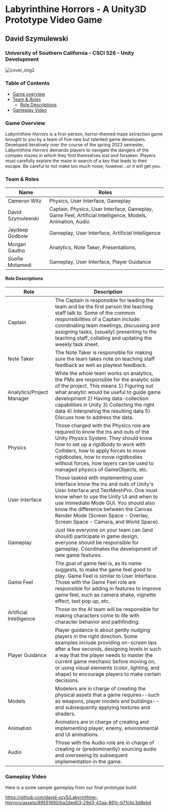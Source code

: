# Labyrinthine Horrors - A Unity3D Prototype Video Game
## David Szymulewski
### University of Southern California - CSCI 526 - Unity Development

![cover_img2](https://github.com/david-szy5/Labyrinthine-Horrors/assets/89551660/2791629d-3183-4305-bed4-8fe45171de4c)

### Table of Contents
- [Game overview](#overview)
- [Team & Roles](#team-roles)
  * [Role Descriptions](#role-desc)
- [Gameplay Video](#video)

### Game Overview
<a name="overview"/>

_Labyrinthine Horrors_ is a first-person, horror-themed maze extraction game brought to you by a team of five new but talented game developers. Developed iteratively over the course of the spring 2023 semester, _Labyrinthine Horrors_ demands players to navigate the dangers of the complex mazes in which they find themselves lost and forsaken. Players must carefully explore the maze in search of a key that leads to their escape. Be careful to not make too much noise, however...or _it_ will get you.

### Team & Roles
<a name="team-roles"/>

| Name | Roles |
| --- | --- |
| Cameron Witz | Physics, User Interface, Gameplay |
| David Szymulewski | Captain, Physics, User Interface, Gameplay, Game Feel, Artificial Intelligence, Models, Animation, Audio |
| Jaydeep Godbole | Gameplay, User Interface, Artificial Intelligence |
| Morgan Gautho | Analytics, Note Taker, Presentations,  |
| Soofie Motamedi | Gameplay, User Interface, Player Guidance |

#### Role Descriptions
<a name="role-desc"/>

| Role | Description |
| --- | --- |
| Captain | The Captain is responsible for leading the team and be the first person the teaching staff talk to. Some of the common responsibilities of a Captain include: coordinating team meetings, discussing and assigning tasks, (usually) presenting to the teaching staff, collating and updating the weekly task sheet. |
| Note Taker | The Note Taker is responsible for making sure the team takes note on teaching staff feedback as well as playtest feedback. |
| Analytics/Project Manager | While the whole team works on analytics, the PMs are responsible for the analytic side of the project. This means 1) Figuring out what analytic would be useful to guide game development 2) Having data-collection capabilities in Unity 3) Collecting the right data 4) Interpreting the resulting data 5) Discuss how to address the data. |
| Physics | Those charged with the Physics role are required to know the ins and outs of the Unity Physics System. They should know how to set up a rigidbody to work with Colliders, how to apply forces to move rigidbodies, how to move rigidbodies without forces, how layers can be used to managed physics of GameObjects, etc. |
| User Interface | Those tasked with implementing user interface know the ins and outs of Unity's User Interface and TextMeshPro. One must know when to use the Unity UI and when to use Immediate Mode GUI. You should also know the difference between the Canvas Render Mode (Screen Space - Overlay, Screen Space - Camera, and World Space). |
| Gameplay | Just like everyone on your team can (and should) participate in game design, everyone should be responsible for gameplay. Coordinates the development of new game features. |
| Game Feel | The goal of game feel is, as its name suggests, to make the game feel good to play. Game Feel is similar to User Interface. Those with the Game Feel role are responsible for adding in features to improve game feel, such as camera shake, vignette effect, text pop up, etc. |
| Artificial Intelligence | Those on the AI team will be responsible for making characters come to life with character behavior and pathfinding. |
| Player Guidance | Player guidance is about gently nudging players in the right direction. Some examples include providing on-screen tips after a few seconds, designing levels in such a way that the player needs to master the current game mechanic before moving on, or using visual elements (color, lighting, and shape) to encourage players to make certain decisions. |
| Models | Modelers are in charge of creating the physical assets that a game requires--such as weapons, player models and buildings--and subsequently applying textures and shaders. |
| Animation | Animators are in charge of creating and implementing player, enemy, environmental and UI animations. |
| Audio | Those with the Audio role are in charge of creating or (predominantly) sourcing audio and overseeing its subsequent implementation in the game. |

### Gameplay Video
<a name="video"/>

Here is a some sample gameplay from our final prototype build:

https://github.com/david-szy5/Labyrinthine-Horrors/assets/89551660/ba2ded03-29d3-42aa-861c-b71cbc3d8ebd

